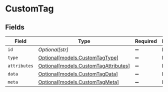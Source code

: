 # CustomTag


## Fields

| Field                                                                    | Type                                                                     | Required                                                                 | Description                                                              |
| ------------------------------------------------------------------------ | ------------------------------------------------------------------------ | ------------------------------------------------------------------------ | ------------------------------------------------------------------------ |
| `id`                                                                     | *Optional[str]*                                                          | :heavy_minus_sign:                                                       | N/A                                                                      |
| `type`                                                                   | [Optional[models.CustomTagType]](../models/customtagtype.md)             | :heavy_minus_sign:                                                       | N/A                                                                      |
| `attributes`                                                             | [Optional[models.CustomTagAttributes]](../models/customtagattributes.md) | :heavy_minus_sign:                                                       | N/A                                                                      |
| `data`                                                                   | [Optional[models.CustomTagData]](../models/customtagdata.md)             | :heavy_minus_sign:                                                       | N/A                                                                      |
| `meta`                                                                   | [Optional[models.CustomTagMeta]](../models/customtagmeta.md)             | :heavy_minus_sign:                                                       | N/A                                                                      |